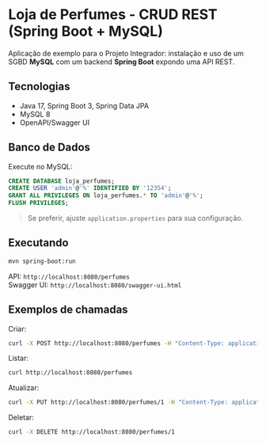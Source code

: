 # Loja de Perfumes - CRUD REST (Spring Boot + MySQL)

Aplicação de exemplo para o Projeto Integrador: instalação e uso de um SGBD **MySQL** com um backend **Spring Boot** expondo uma API REST.

## Tecnologias
- Java 17, Spring Boot 3, Spring Data JPA
- MySQL 8
- OpenAPI/Swagger UI

## Banco de Dados
Execute no MySQL:
```sql
CREATE DATABASE loja_perfumes;
CREATE USER 'admin'@'%' IDENTIFIED BY '12354';
GRANT ALL PRIVILEGES ON loja_perfumes.* TO 'admin'@'%';
FLUSH PRIVILEGES;
```

> Se preferir, ajuste `application.properties` para sua configuração.

## Executando
```bash
mvn spring-boot:run
```
API: `http://localhost:8080/perfumes`  
Swagger UI: `http://localhost:8080/swagger-ui.html`

## Exemplos de chamadas
Criar:
```bash
curl -X POST http://localhost:8080/perfumes -H "Content-Type: application/json" -d '{"nome":"Sauvage","marca":"Dior","preco":799.90}'
```
Listar:
```bash
curl http://localhost:8080/perfumes
```
Atualizar:
```bash
curl -X PUT http://localhost:8080/perfumes/1 -H "Content-Type: application/json" -d '{"nome":"Sauvage Elixir","marca":"Dior","preco":899.90}'
```
Deletar:
```bash
curl -X DELETE http://localhost:8080/perfumes/1
```
